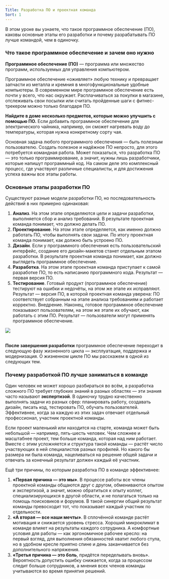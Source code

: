 ```yaml
---
Title: Разработка ПО и проектная команда
Sort: 1
---
```


В этом уроке вы узнаете, что такое программное обеспечение (ПО), каковы основные этапы его разработки и почему разрабатывать ПО лучше командой, чем в одиночку.

### Что такое программное обеспечение и зачем оно нужно

**Программное обеспечение (ПО)** — программа или множество программ, используемых для управления компьютером.

Программное обеспечение «оживляет» любую технику и превращает запчасти из металла и кремния в многофункциональные удобные компьютеры. В современном мире программное обеспечение есть почти у всего, что нас окружает. Расплачиваться за покупки в магазине, отслеживать свои посылки или считать пройденные шаги с фитнес-трекером можно только благодаря ПО.

**Найдите в доме несколько предметов, которые можно улучшить с помощью ПО.**
Если добавить программное обеспечение для электрического чайника, например, он сможет нагревать воду до температуры, которая нужна конкретному сорту чая.

Основная задача любого программного обеспечения — быть полезным пользователю. Создать полезное и надёжное ПО непросто, для этого потребуется командная работа. Может показаться, что разработка ПО — это только программирование, а значит, нужны лишь разработчики, которые напишут программный код. На самом деле это комплексный процесс, где участвуют различные специалисты, и для достижения успеха важны все этапы работы.

### Основные этапы разработки ПО

Существуют разные модели разработки ПО, но последовательность действий в них примерно одинаковая:
1. **Анализ**. На этом этапе определяются цели и задачи разработки, выполняется сбор и анализ требований. В результате проектная команда понимает, что должно делать ПО.
1. **Проектирование**. На этом этапе определяется, как именно должно работать ПО, чтобы выполнять свои задачи. По итогу проектная команда понимает, как должно быть устроено ПО.
1. **Дизайн**. Если у программного обеспечения есть пользовательский интерфейс, создание его дизайн-макетов станет отдельным этапом разработки. В результате проектная команда понимает, как должно выглядеть программное обеспечение.
1. **Разработка**. На этом этапе проектная команда приступает к самой разработке ПО, то есть написанию программного кода. Результат — первая версия ПО.
1. **Тестирование**. Готовый продукт (программное обеспечение) тестируют на ошибки и недочёты, на этом же этапе их исправляют. Результат — версия ПО, в которой проектная команда уверена: ПО соответствует собранным на этапе анализа требованиям и работает корректно.
Внедрение. Наконец, готовое программное обеспечение показывают пользователям, на этом же этапе их обучают, как работать с этим ПО. Результат — пользователи могут применять программное обеспечение.

<img src="%base_url%/images/S1-T1-07_1655215595.png"/>
<br><br>

**После завершения разработки** программное обеспечение переходит в следующую фазу жизненного цикла — эксплуатация, поддержка и модернизация. О жизненном цикле ПО мы расскажем в одной из следующих тем.

### Почему разработкой ПО лучше заниматься в команде

Один человек не может хорошо разбираться во всём, а разработка сложного ПО требует глубоких знаний в разных областях — эти знания часто называют **экспертизой**. В одиночку трудно качественно выполнять задачи из разных сфер: планировать работу, создавать дизайн, писать код, тестировать ПО, обучать пользователей. Эффективнее, когда за каждую из этих задач отвечает отдельный профессионал, участник проектной команды.

Если проект маленький или находится на старте, команда может быть небольшой — например, пять-шесть человек. Чем сложнее и масштабнее проект, тем больше команда, которая над ним работает. Вместе с этим усложняется и структура такой команды — растёт число участвующих в ней специалистов разных профилей. Но какого бы размера ни была команда, нацеливаться на решение общей задачи и отвечать за конечный результат должен каждый её участник.

Ещё три причины, по которым разработка ПО в команде эффективнее:
1. **«Первая причина — это мы»**. В процессе работы все члены проектной команды общаются друг с другом, обмениваются опытом и экспертизой, а значит, можно обратиться к опыту коллег, специализирующихся в другой области, и не полагаться только на помощь поисковиков и форумов. В такой синергии общий результат команды превосходит тот, что показывает каждый участник по отдельности.
1. **«А вторая — все наши мечты»**. В сплочённой команде растёт мотивация и снижается уровень стресса. Хороший микроклимат в команде влияет на результаты каждого сотрудника. А комфортные условия для работы — как эргономичное рабочее кресло: на первый взгляд, для выполнения обязанностей хватит любого стула, но в удобном кресле приятно спине и день заканчивается без дополнительного напряжения.
1. **«Третья причина — это боль**, придётся переделывать вновь». Вероятность допустить ошибку снижается, когда за процессом следит больше сотрудников, а мнения всех членов команды учитываются во время принятия решений.

